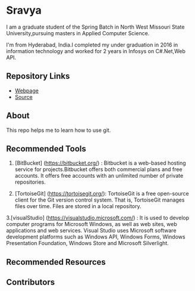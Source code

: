 # Sravya
I am a graduate student of the Spring Batch in North West Missouri State University,pursuing masters in Applied Computer Science.

I'm from Hyderabad, India.I completed my under graduation in 2016 in information technology and worked for 2 years in Infosys on C#.Net,Web API.

## Repository Links

- [Webpage](https://profcase.github.io/working-with-markdown/)
- [Source](https://github.com/profcase/working-with-markdown )

## About
This repo helps me to learn how to use git.

## Recommended Tools 

1. [BitBucket] (https://bitbucket.org/) : Bitbucket is a web-based hosting service for projects.Bitbucket offers both commercial plans and free accounts. It offers free accounts with an unlimited number of private repositories.

2. [TortoiseGit] (https://tortoisegit.org/): TortoiseGit is a free open-source client for the Git version control system. That is, TortoiseGit manages files over time. Files are stored in a local repository. 

3.[visualStudio] (https://visualstudio.microsoft.com/) : It is used to develop computer programs for Microsoft Windows, as well as web sites, web applications and web services. Visual Studio uses Microsoft software development platforms such as Windows API, Windows Forms, Windows Presentation Foundation, Windows Store and Microsoft Silverlight.

## Recommended Resources

## Contributors


